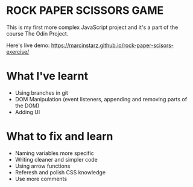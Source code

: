 # ROCK PAPER SCISSORS GAME
This is my first more complex JavaScript project and it's a part of the course The Odin Project.

Here's live demo:
https://marcinstarz.github.io/rock-paper-scisors-exercise/

# What I've learnt
- Using branches in git
- DOM Manipulation (event listeners, appending and removing parts of the DOM)
- Adding UI

# What to fix and learn
- Naming variables more specific
- Writing cleaner and simpler code
- Using arrow functions
- Referesh and polish CSS knowledge
- Use more comments
